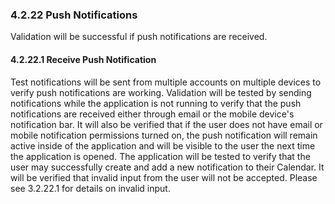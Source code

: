 ### 4.2.22 Push Notifications

Validation will be successful if push notifications are received.

#### 4.2.22.1 Receive Push Notification

Test notifications will be sent from multiple accounts on multiple devices to verify push notifications are working.
Validation will be tested by sending notifications while the application is not running to verify that the push notifications are received either through email or the mobile device's notification bar. It will also be verified that if the user does not have email or mobile notification permissions turned on, the push notification will remain active inside of the application and will be visible to the user the next time the application is opened. The application will be tested to verify that the user may successfully create and add a new notification to their Calendar. It will be verified that invalid input from the user will not be accepted. Please see 3.2.22.1 for details on invalid input.
